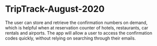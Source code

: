 # TripTrack-August-2020
The user can store and retrieve the confirmation numbers on demand, which is helpful when at reservation counter of hotels, restaurants, car rentals and airports. The app will allow a user to access the confirmation codes quickly, without relying on searching through their emails.
